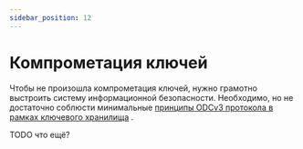 ```yaml
---
sidebar_position: 12
---
```

# Компрометация ключей

Чтобы не произошла компрометация ключей,
нужно грамотно выстроить систему информационной безопасности.
Необходимо, но не достаточно соблюсти
минимальные
[принципы ODCv3 протокола в рамках ключевого хранилища](../architecture/bank/key-storage.md#принципы-входящие-в-работу-ключевого-хранилища)
.

TODO что ещё?